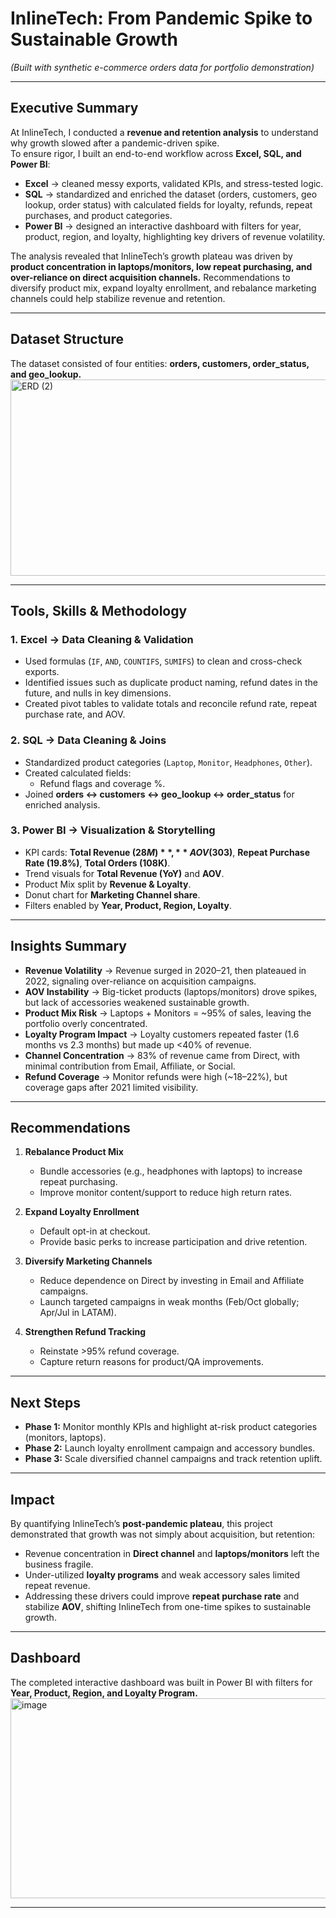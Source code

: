 # InlineTech: From Pandemic Spike to Sustainable Growth  
*(Built with synthetic e-commerce orders data for portfolio demonstration)*  

---

## Executive Summary  
At InlineTech, I conducted a **revenue and retention analysis** to understand why growth slowed after a pandemic-driven spike.  
To ensure rigor, I built an end-to-end workflow across **Excel, SQL, and Power BI**:

- **Excel** → cleaned messy exports, validated KPIs, and stress-tested logic.  
- **SQL** → standardized and enriched the dataset (orders, customers, geo lookup, order status) with calculated fields for loyalty, refunds, repeat purchases, and product categories.  
- **Power BI** → designed an interactive dashboard with filters for year, product, region, and loyalty, highlighting key drivers of revenue volatility.  

The analysis revealed that InlineTech’s growth plateau was driven by **product concentration in laptops/monitors, low repeat purchasing, and over-reliance on direct acquisition channels.** Recommendations to diversify product mix, expand loyalty enrollment, and rebalance marketing channels could help stabilize revenue and retention.  

---

## Dataset Structure  
The dataset consisted of four entities: **orders, customers, order_status, and geo_lookup.**  
<img width="520" height="314" alt="ERD (2)" src="https://github.com/user-attachments/assets/ff9476fb-3a4b-4167-8d41-8c93cf3d2635" />

---

## Tools, Skills & Methodology  

### 1. Excel → Data Cleaning & Validation  
- Used formulas (`IF`, `AND`, `COUNTIFS`, `SUMIFS`) to clean and cross-check exports.  
- Identified issues such as duplicate product naming, refund dates in the future, and nulls in key dimensions.  
- Created pivot tables to validate totals and reconcile refund rate, repeat purchase rate, and AOV.  

### 2. SQL → Data Cleaning & Joins  
- Standardized product categories (`Laptop`, `Monitor`, `Headphones`, `Other`).  
- Created calculated fields:  
  - Refund flags and coverage %.  
- Joined **orders ↔ customers ↔ geo_lookup ↔ order_status** for enriched analysis.  

### 3. Power BI → Visualization & Storytelling  
- KPI cards: **Total Revenue ($28M)**, **AOV ($303)**, **Repeat Purchase Rate (19.8%)**, **Total Orders (108K)**.  
- Trend visuals for **Total Revenue (YoY)** and **AOV**.  
- Product Mix split by **Revenue & Loyalty**.  
- Donut chart for **Marketing Channel share**.  
- Filters enabled by **Year, Product, Region, Loyalty**.  

---

## Insights Summary  

- **Revenue Volatility** → Revenue surged in 2020–21, then plateaued in 2022, signaling over-reliance on acquisition campaigns.  
- **AOV Instability** → Big-ticket products (laptops/monitors) drove spikes, but lack of accessories weakened sustainable growth.  
- **Product Mix Risk** → Laptops + Monitors = ~95% of sales, leaving the portfolio overly concentrated.  
- **Loyalty Program Impact** → Loyalty customers repeated faster (1.6 months vs 2.3 months) but made up <40% of revenue.  
- **Channel Concentration** → 83% of revenue came from Direct, with minimal contribution from Email, Affiliate, or Social.  
- **Refund Coverage** → Monitor refunds were high (~18–22%), but coverage gaps after 2021 limited visibility.  

---

## Recommendations  

1. **Rebalance Product Mix**  
   - Bundle accessories (e.g., headphones with laptops) to increase repeat purchasing.  
   - Improve monitor content/support to reduce high return rates.  

2. **Expand Loyalty Enrollment**  
   - Default opt-in at checkout.  
   - Provide basic perks to increase participation and drive retention.  

3. **Diversify Marketing Channels**  
   - Reduce dependence on Direct by investing in Email and Affiliate campaigns.  
   - Launch targeted campaigns in weak months (Feb/Oct globally; Apr/Jul in LATAM).  

4. **Strengthen Refund Tracking**  
   - Reinstate >95% refund coverage.  
   - Capture return reasons for product/QA improvements.  

---

## Next Steps  
- **Phase 1:** Monitor monthly KPIs and highlight at-risk product categories (monitors, laptops).  
- **Phase 2:** Launch loyalty enrollment campaign and accessory bundles.  
- **Phase 3:** Scale diversified channel campaigns and track retention uplift.  

---

## Impact  
By quantifying InlineTech’s **post-pandemic plateau**, this project demonstrated that growth was not simply about acquisition, but retention:  

- Revenue concentration in **Direct channel** and **laptops/monitors** left the business fragile.  
- Under-utilized **loyalty programs** and weak accessory sales limited repeat revenue.  
- Addressing these drivers could improve **repeat purchase rate** and stabilize **AOV**, shifting InlineTech from one-time spikes to sustainable growth.  

---

## Dashboard  
The completed interactive dashboard was built in Power BI with filters for **Year, Product, Region, and Loyalty Program.**  
<img width="572" height="320" alt="image" src="https://github.com/user-attachments/assets/e7cd7e08-1d6b-4936-b4cd-645da30c9d95" />

---
